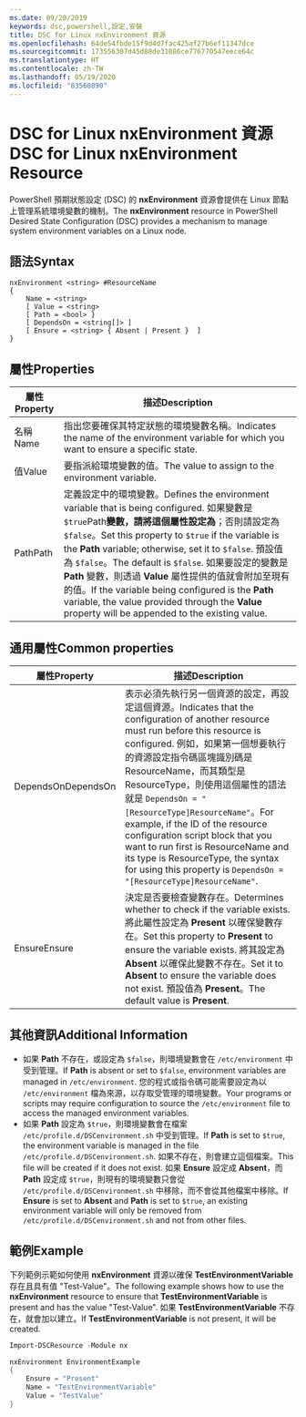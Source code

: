```yaml
---
ms.date: 09/20/2019
keywords: dsc,powershell,設定,安裝
title: DSC for Linux nxEnvironment 資源
ms.openlocfilehash: 64de54fbde15f9d4d7fac425af27b6ef11347dce
ms.sourcegitcommit: 173556307d45d88de31086ce776770547eece64c
ms.translationtype: HT
ms.contentlocale: zh-TW
ms.lasthandoff: 05/19/2020
ms.locfileid: "83560890"
---
```

# <a name="dsc-for-linux-nxenvironment-resource"></a><span data-ttu-id="2a08e-103">DSC for Linux nxEnvironment 資源</span><span class="sxs-lookup"><span data-stu-id="2a08e-103">DSC for Linux nxEnvironment Resource</span></span>

<span data-ttu-id="2a08e-104">PowerShell 預期狀態設定 (DSC) 的 **nxEnvironment** 資源會提供在 Linux 節點上管理系統環境變數的機制。</span><span class="sxs-lookup"><span data-stu-id="2a08e-104">The **nxEnvironment** resource in PowerShell Desired State Configuration (DSC) provides a mechanism to manage system environment variables on a Linux node.</span></span>

## <a name="syntax"></a><span data-ttu-id="2a08e-105">語法</span><span class="sxs-lookup"><span data-stu-id="2a08e-105">Syntax</span></span>

```Syntax
nxEnvironment <string> #ResourceName
{
    Name = <string>
    [ Value = <string>
    [ Path = <bool> }
    [ DependsOn = <string[]> ]
    [ Ensure = <string> { Absent | Present }  ]
}
```

## <a name="properties"></a><span data-ttu-id="2a08e-106">屬性</span><span class="sxs-lookup"><span data-stu-id="2a08e-106">Properties</span></span>

|<span data-ttu-id="2a08e-107">屬性</span><span class="sxs-lookup"><span data-stu-id="2a08e-107">Property</span></span> |<span data-ttu-id="2a08e-108">描述</span><span class="sxs-lookup"><span data-stu-id="2a08e-108">Description</span></span> |
|---|---|
|<span data-ttu-id="2a08e-109">名稱</span><span class="sxs-lookup"><span data-stu-id="2a08e-109">Name</span></span> |<span data-ttu-id="2a08e-110">指出您要確保其特定狀態的環境變數名稱。</span><span class="sxs-lookup"><span data-stu-id="2a08e-110">Indicates the name of the environment variable for which you want to ensure a specific state.</span></span> |
|<span data-ttu-id="2a08e-111">值</span><span class="sxs-lookup"><span data-stu-id="2a08e-111">Value</span></span> |<span data-ttu-id="2a08e-112">要指派給環境變數的值。</span><span class="sxs-lookup"><span data-stu-id="2a08e-112">The value to assign to the environment variable.</span></span> |
|<span data-ttu-id="2a08e-113">Path</span><span class="sxs-lookup"><span data-stu-id="2a08e-113">Path</span></span> |<span data-ttu-id="2a08e-114">定義設定中的環境變數。</span><span class="sxs-lookup"><span data-stu-id="2a08e-114">Defines the environment variable that is being configured.</span></span> <span data-ttu-id="2a08e-115">如果變數是 `$true`Path**變數，請將這個屬性設定為**；否則請設定為 `$false`。</span><span class="sxs-lookup"><span data-stu-id="2a08e-115">Set this property to `$true` if the variable is the **Path** variable; otherwise, set it to `$false`.</span></span> <span data-ttu-id="2a08e-116">預設值為 `$false`。</span><span class="sxs-lookup"><span data-stu-id="2a08e-116">The default is `$false`.</span></span> <span data-ttu-id="2a08e-117">如果要設定的變數是 **Path** 變數，則透過 **Value** 屬性提供的值就會附加至現有的值。</span><span class="sxs-lookup"><span data-stu-id="2a08e-117">If the variable being configured is the **Path** variable, the value provided through the **Value** property will be appended to the existing value.</span></span> |

## <a name="common-properties"></a><span data-ttu-id="2a08e-118">通用屬性</span><span class="sxs-lookup"><span data-stu-id="2a08e-118">Common properties</span></span>

|<span data-ttu-id="2a08e-119">屬性</span><span class="sxs-lookup"><span data-stu-id="2a08e-119">Property</span></span> |<span data-ttu-id="2a08e-120">描述</span><span class="sxs-lookup"><span data-stu-id="2a08e-120">Description</span></span> |
|---|---|
|<span data-ttu-id="2a08e-121">DependsOn</span><span class="sxs-lookup"><span data-stu-id="2a08e-121">DependsOn</span></span> |<span data-ttu-id="2a08e-122">表示必須先執行另一個資源的設定，再設定這個資源。</span><span class="sxs-lookup"><span data-stu-id="2a08e-122">Indicates that the configuration of another resource must run before this resource is configured.</span></span> <span data-ttu-id="2a08e-123">例如，如果第一個想要執行的資源設定指令碼區塊識別碼是 ResourceName，而其類型是 ResourceType，則使用這個屬性的語法就是 `DependsOn = "[ResourceType]ResourceName"`。</span><span class="sxs-lookup"><span data-stu-id="2a08e-123">For example, if the ID of the resource configuration script block that you want to run first is ResourceName and its type is ResourceType, the syntax for using this property is `DependsOn = "[ResourceType]ResourceName"`.</span></span> |
|<span data-ttu-id="2a08e-124">Ensure</span><span class="sxs-lookup"><span data-stu-id="2a08e-124">Ensure</span></span> |<span data-ttu-id="2a08e-125">決定是否要檢查變數存在。</span><span class="sxs-lookup"><span data-stu-id="2a08e-125">Determines whether to check if the variable exists.</span></span> <span data-ttu-id="2a08e-126">將此屬性設定為 **Present** 以確保變數存在。</span><span class="sxs-lookup"><span data-stu-id="2a08e-126">Set this property to **Present** to ensure the variable exists.</span></span> <span data-ttu-id="2a08e-127">將其設定為 **Absent** 以確保此變數不存在。</span><span class="sxs-lookup"><span data-stu-id="2a08e-127">Set it to **Absent** to ensure the variable does not exist.</span></span> <span data-ttu-id="2a08e-128">預設值為 **Present**。</span><span class="sxs-lookup"><span data-stu-id="2a08e-128">The default value is **Present**.</span></span> |

## <a name="additional-information"></a><span data-ttu-id="2a08e-129">其他資訊</span><span class="sxs-lookup"><span data-stu-id="2a08e-129">Additional Information</span></span>

- <span data-ttu-id="2a08e-130">如果 **Path** 不存在，或設定為 `$false`，則環境變數會在 `/etc/environment` 中受到管理。</span><span class="sxs-lookup"><span data-stu-id="2a08e-130">If **Path** is absent or set to `$false`, environment variables are managed in `/etc/environment`.</span></span>
  <span data-ttu-id="2a08e-131">您的程式或指令碼可能需要設定為以 `/etc/environment` 檔為來源，以存取受管理的環境變數。</span><span class="sxs-lookup"><span data-stu-id="2a08e-131">Your programs or scripts may require configuration to source the `/etc/environment` file to access the managed environment variables.</span></span>
- <span data-ttu-id="2a08e-132">如果 **Path** 設定為 `$true`，則環境變數會在檔案 `/etc/profile.d/DSCenvironment.sh` 中受到管理。</span><span class="sxs-lookup"><span data-stu-id="2a08e-132">If **Path** is set to `$true`, the environment variable is managed in the file `/etc/profile.d/DSCenvironment.sh`.</span></span> <span data-ttu-id="2a08e-133">如果不存在，則會建立這個檔案。</span><span class="sxs-lookup"><span data-stu-id="2a08e-133">This file will be created if it does not exist.</span></span> <span data-ttu-id="2a08e-134">如果 **Ensure** 設定成 **Absent**，而 **Path** 設定成 `$true`，則現有的環境變數只會從 `/etc/profile.d/DSCenvironment.sh` 中移除，而不會從其他檔案中移除。</span><span class="sxs-lookup"><span data-stu-id="2a08e-134">If **Ensure** is set to **Absent** and **Path** is set to `$true`, an existing environment variable will only be removed from `/etc/profile.d/DSCenvironment.sh` and not from other files.</span></span>

## <a name="example"></a><span data-ttu-id="2a08e-135">範例</span><span class="sxs-lookup"><span data-stu-id="2a08e-135">Example</span></span>

<span data-ttu-id="2a08e-136">下列範例示範如何使用 **nxEnvironment** 資源以確保 **TestEnvironmentVariable** 存在且具有值 "Test-Value"。</span><span class="sxs-lookup"><span data-stu-id="2a08e-136">The following example shows how to use the **nxEnvironment** resource to ensure that **TestEnvironmentVariable** is present and has the value "Test-Value".</span></span> <span data-ttu-id="2a08e-137">如果 **TestEnvironmentVariable** 不存在，就會加以建立。</span><span class="sxs-lookup"><span data-stu-id="2a08e-137">If **TestEnvironmentVariable** is not present, it will be created.</span></span>

```powershell
Import-DSCResource -Module nx

nxEnvironment EnvironmentExample
{
    Ensure = "Present"
    Name = "TestEnvironmentVariable"
    Value = "TestValue"
}
```
